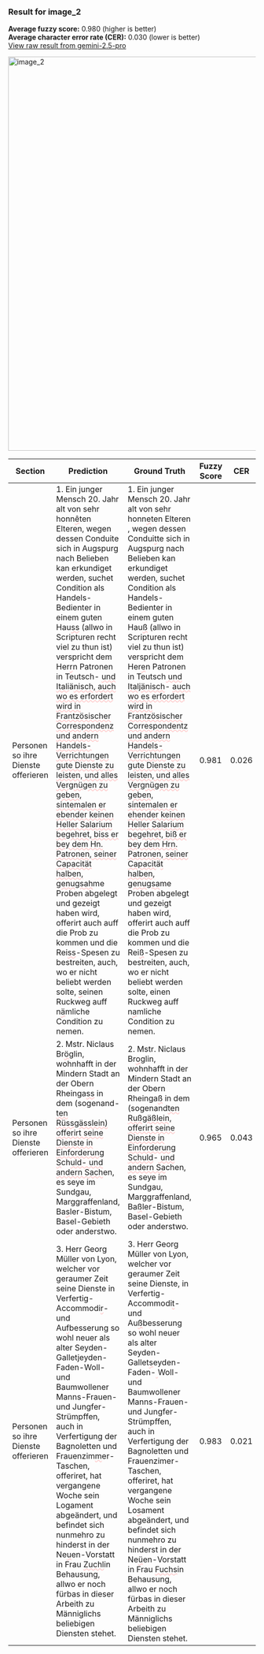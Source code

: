 ### Result for image_2
**Average fuzzy score:** 0.980 (higher is better)<br>**Average character error rate (CER):** 0.030 (lower is better)<br>[View raw result from gemini-2.5-pro](https://github.com/RISE-UNIBAS/humanities_data_benchmark/blob/main/results/2025-09-24/T0132/request_T0132_image_2.json)

<img src="https://github.com/RISE-UNIBAS/humanities_data_benchmark/blob/main/benchmarks/fraktur/images/image_2.jpg?raw=true" alt="image_2" width="800px">

<style>
.diff { text-decoration: underline; text-decoration-color: #ffcccc; text-decoration-style: wavy; }
</style>

| Section | Prediction | Ground Truth | Fuzzy Score | CER |
|---------|------------|--------------|-------------|-----|
| Personen so ihre Dienste offerieren | 1. Ein junger Mensch 20. Jahr alt von sehr honn<span class="diff">ê</span>ten Elteren, wegen dessen Conduite sich in Augspurg nach Belieben kan erkundiget werden, suchet Condition als Handels-Bedienter in einem guten Hau<span class="diff">ss</span> (allwo in Scripturen recht viel zu thun ist) verspricht dem Her<span class="diff">r</span>n Patronen in Teutsch- <span class="diff">und Itali</span>ä<span class="diff">nisch, auch wo es erfordert wird in Frantzösischer Correspondenz und andern Handels-Verrichtungen gute Dienste zu leisten, und alles Vergnügen zu geben, sintemalen er ebender keinen Heller Salarium begehret, biss er bey dem Hn. Patronen, seiner Capacität halben, genugsah</span>me Proben abgelegt und gezeigt haben wird, offerirt auch auff die Prob zu kommen und die Rei<span class="diff">ss</span>-Spesen zu bestreiten, auch, wo er nicht beliebt werden solte, <span class="diff">s</span>einen Ruckweg auff n<span class="diff">ä</span>mliche Condition zu nemen. | 1. Ein junger Mensch 20. Jahr alt von sehr honn<span class="diff">e</span>ten Elteren<span class="diff"> </span>, wegen dessen Condui<span class="diff">t</span>te sich in Augspurg nach Belieben kan erkundiget werden, suchet Condition als Handels-Bedienter in einem guten Hau<span class="diff">ß</span> (allwo in Scripturen recht viel zu thun ist) verspricht dem Her<span class="diff">e</span>n Patronen in Teutsch<span class="diff"> und Italjänisch</span>- <span class="diff">auch wo es erfordert wird in Frantzösischer Correspondentz und andern Handels- Verrichtungen gute Dienste zu leisten, und alles Vergnügen zu geben, sintemalen er ehender keinen Heller Salarium begehret, biß er bey dem Hrn. Patronen, seiner Capacit</span>ä<span class="diff">t halben, genugsa</span>me Proben abgelegt und gezeigt haben wird, offerirt auch auff die Prob zu kommen und die Rei<span class="diff">ß</span>-Spesen zu bestreiten, auch, wo er nicht beliebt werden solte, einen Ruckweg auff n<span class="diff">a</span>mliche Condition zu nemen. | 0.981 | 0.026 |
| Personen so ihre Dienste offerieren | 2. Mstr. Niclaus Br<span class="diff">ö</span>glin, wohnhafft in der Mindern Stadt an der Obern Rheinga<span class="diff">ss</span> in dem (sogenand-<span class="diff">ten Rüssgässlein) offerirt seine Dienste in Einforderung S</span>ch<span class="diff">uld- und andern Sach</span>en, es seye im Sundgau, Marggraffenland, Ba<span class="diff">s</span>ler-Bistum, Basel-Gebieth oder anderstwo. | 2. Mstr. Niclaus Br<span class="diff">o</span>glin, wohnhafft in der Mindern Stadt an der Obern Rheinga<span class="diff">ß</span> in dem (sogenand<span class="diff">ten Rußgäßlein, offerirt seine Dienste in Einforderung Schuld</span>-<span class="diff"> und andern Sa</span>chen, es seye im Sundgau, Marggraffenland, Ba<span class="diff">ß</span>ler-Bistum, Basel-Gebieth oder anderstwo. | 0.965 | 0.043 |
| Personen so ihre Dienste offerieren | 3. Herr Georg Müller von Lyon, welcher vor geraumer Zeit seine Dienste in Verfertig-Accommodi<span class="diff">r</span>- und Au<span class="diff">f</span>besserung so wohl neuer als alter Seyden-Gallet<span class="diff">j</span>eyden-Faden-Woll- und Baumwollener Manns-Frauen- und Jungfer-Strümpffen, auch in Verfertigung der Bagnoletten und Frauenzim<span class="diff">m</span>er-Taschen, offeriret, hat vergangene Woche sein Lo<span class="diff">g</span>ament abgeändert, und befindet sich nunmehro zu hinderst in der Ne<span class="diff">u</span>en-Vorstatt in Frau <span class="diff">Zuchl</span>in Behausung, allwo er noch fürbas in dieser Arbeith zu Männiglichs beliebigen Diensten stehet. | 3. Herr Georg Müller von Lyon, welcher vor geraumer Zeit seine Dienste<span class="diff">,</span> in Verfertig-Accommodi<span class="diff">t</span>- und Au<span class="diff">ß</span>besserung so wohl neuer als alter Seyden-<span class="diff"> </span>Gallet<span class="diff">s</span>eyden-Faden-<span class="diff"> </span>Woll- und Baumwollener Manns-Frauen- und Jungfer-Strümpffen, auch in Verfertigung der Bagnoletten und Frauenzimer-Taschen, offeriret, hat vergangene Woche sein Lo<span class="diff">s</span>ament abgeändert, und befindet sich nunmehro zu hinderst in der Ne<span class="diff">ü</span>en-Vorstatt in Frau <span class="diff">Fuchs</span>in Behausung, allwo er noch fürbas in dieser Arbeith zu Männiglichs beliebigen Diensten stehet. | 0.983 | 0.021 |

